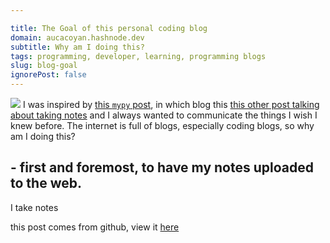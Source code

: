 ```yaml
---

title: The Goal of this personal coding blog
domain: aucacoyan.hashnode.dev
subtitle: Why am I doing this?
tags: programming, developer, learning, programming blogs
slug: blog-goal
ignorePost: false
---
```



![](https://preview.redd.it/916ijspl5zr11.gif?format=mp4&s=d62e20e7309f7440edb0a323f10509169da66110)
I was inspired by [this `mypy` post](https://sadh.life/post/mypy-guide/), in which blog this [this other post talking about taking notes](https://sadh.life/post/write-a-blog/) and 
I always wanted to communicate the things I wish I knew before. The internet is full of blogs, especially coding blogs, so why am I doing this?
## - first and foremost, to have my notes uploaded to the web.
I take notes

this post comes from github, view it [here](https://github.com/AucaCoyan/blog/blob/main/goal.md)